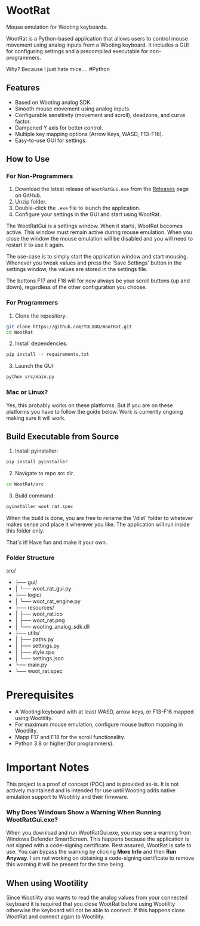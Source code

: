 # WootRat
Mouse emulation for Wooting keyboards.

WootRat is a Python-based application that allows users to control mouse movement using analog inputs from a Wooting keyboard. It includes a GUI for configuring settings and a precompiled executable for non-programmers.

Why? Because I just hate mice.... #Python

## Features
- Based on Wooting analog SDK.
- Smooth mouse movement using analog inputs.
- Configurable sensitivity (movement and scroll), deadzone, and curve factor.
- Dampened Y axis for better control.
- Multiple key mapping options (Arrow Keys, WASD, F13-F16).
- Easy-to-use GUI for settings.

## How to Use
### For Non-Programmers
1. Download the latest release of `WootRatGui.exe` from the [Releases](https://github.com/YOLOOO/WootRat/releases) page on GitHub.
2. Unzip folder.
3. Double-click the `.exe` file to launch the application.
4. Configure your settings in the GUI and start using WootRat.

The WootRatGui is a settings window. When it starts, WootRat becomes active.
This window must remain active during mouse emulation.
When you close the window the mouse emulation will be disabled and you will need to restart it to use it again.

The use-case is to simply start the application window and start mousing. Whenever you tweak values and press the 'Save Settings' button in the settings window, the values are stored in the settings file. 

The buttons F17 and F18 will for now always be your scroll buttons (up and down), regardless of the other configuration you choose.

### For Programmers
1. Clone the repository: 
```bash
git clone https://github.com/YOLOOO/WootRat.git
cd WootRat
```
2.  Install dependencies:
```bash
pip install -r requirements.txt
```
3.  Launch the GUI:
```bash
python src/main.py
```
### Mac or Linux?
Yes, this probably works on these platforms. But if you are on these platforms you have to follow the guide below. Work is currently ongoing making sure it will work.

## Build Executable from Source
1. Install pyinstaller:
```bash
pip install pyinstaller
```
2. Navigate to repo src dir.
```bash
cd WootRat/src
```
3. Build command:
```bash
pyinstaller woot_rat.spec
```

When the build is done, you are free to rename the '/dist' folder to whatever makes sense and place it wherever you like. The application will run inside this folder only.

That's it! Have fun and make it your own.

### Folder Structure
src/
- ├── gui/
- │   └── woot_rat_gui.py
- ├── logic/
- │   └── woot_rat_engine.py
- ├── resources/
- │   ├── woot_rat.ico
- │   ├── woot_rat.png
- │   └── wooting_analog_sdk.dll
- ├── utils/
- │   ├── paths.py
- │   ├── settings.py
- │   ├── style.qss
- │   └── settings.json
- └── main.py
- └── woot_rat.spec

# Prerequisites
- A Wooting keyboard with at least WASD, arrow keys, or F13-F16 mapped using Wootility.
- For maximum mouse emulation, configure mouse button mapping in Wootility.
- Mapp F17 and F18 for the scroll functionality.
- Python 3.8 or higher (for programmers).

# Important Notes
This project is a proof of concept (POC) and is provided as-is. It is not actively maintained and is intended for use until Wooting adds native emulation support to Wootility and their firmware.

### Why Does Windows Show a Warning When Running WootRatGui.exe?
When you download and run WootRatGui.exe, you may see a warning from Windows Defender SmartScreen. This happens because the application is not signed with a code-signing certificate. 
Rest assured, WootRat is safe to use. You can bypass the warning by clicking **More Info** and then **Run Anyway**.
I am not working on obtaining a code-signing certificate to remove this warning it will be present for the time being.

## When using Wootility
Since Wootility also wants to read the analog values from your connected keyboard it is required that you close WootRat before using Wootility otherwise the keyboard will not be able to connect.
If this happens close WootRat and connect again to Wootility. 
